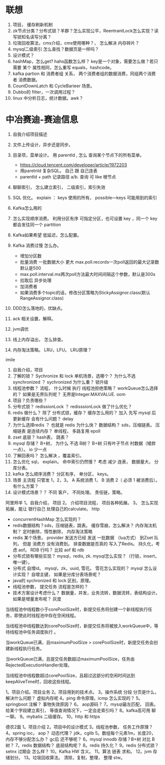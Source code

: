 # 联想
1. 项目， 缓存刷新机制
2. zk节点分类？分布式锁？羊群？怎么实现公平，ReentrantLock怎么实现？读写锁知名读写分离？
3. 垃圾回收算法，cms介绍，cms使用哪种？， 怎么解决 内存碎片？
4. mysql二级索引 怎么查找？数据页是一样吗？
5. 设计模式？
6. hashMap，怎么get? hahs函数怎么样？ key是一个对象，需要怎么做？若只需要 某个 属性相同，怎么重写 equals，hashcode。
7. kafka  partion 和 消费者组 关系， 两个消费者组的数据消费，同组两个消费者 消费数据。
8. CountDownLatch 和 CycleBarieer 场景。
9. Dubbo的 filter，一次调用过程？
10. linux 中分析日志，统计数据。awk？
# 中冶赛迪-赛迪信息

1. 自我介绍项目描述
2. 文件上传设计，异步还是同步。
3. 目录项，菜单设计。 用 parentId , 怎么 查询某个节点下的所有菜单。
    - https://cloud.tencent.com/developer/article/1972203 
    - 用paretnId  复杂SQL。 自己 跟 自己连表
    - parentId + path 记录路径 a/b. 查询 可 like 根节点
    
4. 聊聊索引， 怎么建立索引， 二级索引，索引失效
5. SQL 优化。 explain ： keys 使用的所有， possible—keys 可能用到的索引
6. Kafka怎么用的
7. 怎么实现顺序消费。  利用分区有序  可指定分区，也可设置 key ，同一个 key 都会发往同一个 partition
8. Kafka如果希望 低延迟，怎么配置。
9. Kafka 消费过慢 怎么办。  
   - 增加分区数
   - 批量消费 一批数据大小 更大 max.poll.records一次poll返回的最大记录数默认是500
   - max.poll.interval.ms两次poll方法最大时间间隔这个参数，默认是300s  
   - 拉取后 异步处理  
   - 加消费者
   - 如果消费多个topic的话，修改分区策略为StickyAssignor.class(默认RangeAssignor.class)
10. DDD怎么落地的，优缺点。
11. ack 相关设置，解释。
12. jvm调优
13. 线上内存溢出， 怎么排查。
14. 内存淘汰策略。 LRU，LFU。 LRU原理？




imile

1. 自我介绍，项目
2. 了解的锁？ Sychronize 和 lock  单机场景，选哪个？  为什么不选 synchronized  ？ sychronized 为什么重？  锁升级
3. 线程池参数？ 流程， 什么时候 执行 线程池拒绝策略？ workQueue怎么选择的？ 如果是无界队列呢？ 无界是Integer.MAXVALUE. oom
4. 项目？负责哪些？
5. 分布式锁？ redissionLock ？  redisssionLock 做了什么优化？
6. redis 做什么？ 除了 分布式锁，缓存？  缓存怎么用的？  加入 先写 mysql 后 更新缓存 会有什么问题？ delay
7. 为什么选择redis ？ 也就是 redis 为什么快？  数据结构？ sds，压缩链表。 压缩链表 是连续内存？  单线程， 多路复用 epoll
8. zset 底层？ hash表， 跳表？
9. mysql 存储？ B+树，  为什么 不选 B树？ B+树 只有叶子节点 村数据（矮胖一点）。  io 少一点
10. 了解回表吗？ 怎么解决 。覆盖索引。 
11. 怎么优化 sql， explain。  命中索引仍然慢？ 考虑 减少 连表， 数据量大， 分库分表。
12. kafka 怎么顺序消费？ 分区有序， 单分区， keys。 
13. 场景 主流程  只管发 1，2，3。 A 系统消费 1，  B 消费 2（ 必须 1 被消费后）。 有什么方案？
14. 设计模式场景？？  不同 客户， 不同处理。   责任链，策略。



阿里羚羊
1。自我介绍， 项目
2。 介绍项目流程， 项目各种拓展。
3。 怎么实现拓展，能让 银行自己 处理自己的calculate。 http
- concurrentHashMap 怎么实现的？
- redis数据结构？sds，压缩链表，跳表。 缓存雪崩，怎么解决？ 内存淘汰机制？ 定时删除，惰性删除， 内存淘汰策略
- redis 某个场景。 provider 发送方已经 发送 一批数据 （lua方式） 到Zset 队列， 但是 消费方 没有消费到。 排查数据是否真的
  写入了Redis。 持久化，考虑 aof。 RDB 行吗？  比较 aof 和 rdb
- 分布式锁有哪些实现？ mysql，redis, zk.  mysql怎么实现？（行锁，insert，唯一键）。 
- 分布式 自增id。 mysql，zk，uuid, 雪花。 雪花怎么实现的？ mysql 怎么设计实现？ 自增主键， 如果是分库分表场景呢？
- java的 sychronized 和 lock 区别，原理。 
- 线程池参数， 提交任务 流程是怎样的？
- 技术方案设计考虑什么？ 数据量，并发，业务流转，数据流转，表结构设计。如果是增量发布呢？ 灰度

当线程池中线程数小于corePoolSize时，新提交任务将创建一个新线程执行任务，即使此时线程池中存在空闲线程。

当线程池中线程数达到corePoolSize时，新提交任务将被放入workQueue中，等待线程池中任务调度执行 。

当workQueue已满，且maximumPoolSize > corePoolSize时，新提交任务会创建新线程执行任务。

当workQueue已满，且提交任务数超过maximumPoolSize，任务由RejectedExecutionHandler处理。

当线程池中线程数超过corePoolSize，且超过这部分的空闲时间达到keepAliveTime时，回收这些线程。




1。项目介绍。项目业务
2。项目用到的技术点。
3。操作系统 分段 分页是什么，解决什么问题？ 虚拟内存呢
4。ping 命令原理。icmp 怎么实现的？
5。springboot 注解？ 事物失效原因？
6。 aop源码？
7。mysql最左匹配， 回表。 给某个字段建立索引， 等值查询情况下，一定会走索引吗？
8。kafka高可用 聊一聊。
9。mybatis 二级缓存。
10。http 和 https


德农2面
1。项目介绍
2。项目中的设计模式
3。线程池参数， 任务工作原理？
4。spring ioc， aop？ 动态代理？ jdk，cglib
5。数组每个元素1m，长度20， 内存不够分配怎么办？ gc后 还不够呢？
6。mysql innodb 存储？B+树 对比 B 树？ 
7。redis 数据结构？ 底层结构呢？ 
8。redis 持久化？
9。redis 分布式锁？ setnx 过期会 怎么样？
10。Kafka HW 含义。
11。算法 链表 求和。
12。jvm 存储划分。 
13。垃圾回收算法。 清除，复制，整理， 整理 stw。


    